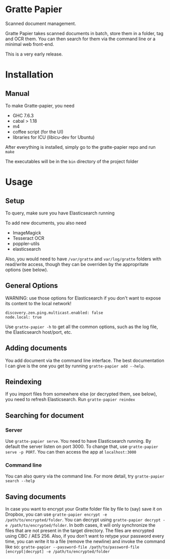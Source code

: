 # Gratte Papier

Scanned document management.

Gratte Papier takes scanned documents in batch, store them in a folder, tag and OCR them. You can then search for them via the command line or a minimal web front-end.

This is a very early release.

# Installation

## Manual
To make Gratte-papier, you need
- GHC 7.6.3
- cabal > 1.18
- m4
- coffee script (for the UI)
- libraries for ICU (libicu-dev for Ubuntu)

After everything is installed, simply go to the gratte-papier repo and run `make`

The executables will be in the `bin` directory of the project folder

# Usage

## Setup

To query, make sure you have Elasticsearch running

To add new documents, you also need
- ImageMagick
- Tesseract OCR
- poppler-utils
- elasticsearch

Also, you would need to have `/var/gratte` and `var/log/gratte` folders with read/write access, though they can be overriden by the appropritate options (see below).

## General Options

WARNING: use those options for Elasticsearch if you don't want to expose its content to the local network!
```
discovery.zen.ping.multicast.enabled: false 
node.local: true
```

Use `gratte-papier -h` to get all the common options, such as the log file, the Elasticsearch host/port, etc.

## Adding documents

You add document via the command line interface. The best documentation I can give is the one you get by running `gratte-papier add --help`.

## Reindexing

If you import files from somewhere else (or decrypted them, see below), you need to refresh Elasticsearch. Run `gratte-papier reindex`

## Searching for document

### Server

Use `gratte-papier serve`. You need to have Elasticsearch running. By default the server listen on port 3000. To change that, use `gratte-papier serve -p PORT`.
You can then access the app at `localhost:3000`

### Command line
You can also query via the command line. For more detail, try `gratte-papier search --help`

## Saving documents
In case you want to encrypt your Gratte folder file by file to (say) save it on Dropbox, you can use `gratte-papier encrypt -e /path/to/encrypted/folder`. You can decrypt using `gratte-papier decrypt -e /path/to/encrypted/folder`. In both cases, it will only synchronize the files that are not present in the target directory. The files are encrypted using CBC / AES 256.
Also, if you don't want to retype your password every time, you can write it to a file (remove the newline) and invoke the command like so: `gratte-papier --password-file /path/to/password-file [encrypt|decrypt] -e /path/to/encrypted/folder`
